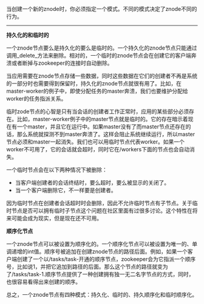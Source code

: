 当创建一个新的znode时，你必须指定一个模式。不同的模式决定了znode不同的行为。

---

**持久化的和临时的**

一个znode节点要么是持久化的要么是临时的。一个持久化的znode节点只能通过调用_delete_方法来删除。相对的，一个临时的znode节点会在创建它的客户端奔溃或者断掉与zookeeper的连接时自动删除。

当应用需要在znode节点存储一些数据，同时这些数据在它们的创建者不再是系统的一部分时也需要得到保留时，持久化的znode节点就很有用了。比如，在master-worker的例子中，即使分配任务的master奔溃，我们也要维护分配给worker的任务指派关系。

临时zode节点的心智是只有当会话的创建者工作正常时，应用的某些部分必须存在。比如，master-worker例子中的master节点就是临时的。它的存在暗示着现在有一个master，并且它在运行中。如果master没有了而master节点还存在的话，那么系统就探测不到master奔溃了。这样会阻止系统继续运行，所以master节点必须和master一起消失。我们也可以用临时节点代表worker。如果一个worker不可用了，它的会话就会超时，同时它在\/workers下面的节点也会自动消失。

一个临时节点会在以下两种情况下被删除：

* 当客户端创建者的会话终结时，要么超时，要么被显示的关闭了。
* 当一个客户端删除它，不一样要是创建者。

因为临时节点在创建者会话超时时会删除，因此不允许临时节点有子节点。关于临时节点是否可以拥有临时子节点这个问题在社区里面有过很多讨论。这个特性在将来可能会成为现实，但是现在还不可用。


**顺序化节点**

一个znode节点可以被设置为顺序化的。一个顺序化节点可以被设置为唯一的、单调递增的int值。顺序号被追加在创建znode节点的路径后面。例如，如果一个客户端创建了一个以\/tasks\/task-开通的顺序节点，zookeeper会为它指派一个顺序号，比如说1，并把它追加到路径的后面。那么这个节点的路径就变为了\/tasks\/task-1.顺序节点提供了一种创建拥有独一无二名字节点的方式，同时，也很容易看得出来创建的顺序。

总之，一个znode节点有四种模式：持久化、临时的、持久顺序化和临时顺序化。

